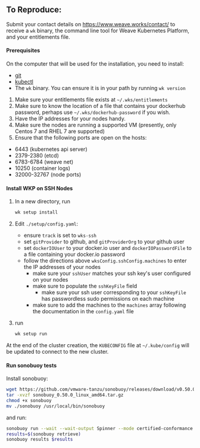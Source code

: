## To Reproduce:

Submit your contact details on https://www.weave.works/contact/ to receive a `wk` binary, the command line tool for Weave Kubernetes Platform, and your entitlements file.

#### Prerequisites

On the computer that will be used for the installation, you need to install:

- [git](https://www.atlassian.com/git/tutorials/install-git)
- [kubectl](https://kubernetes.io/docs/tasks/tools/install-kubectl/)
- The `wk` binary. You can ensure it is in your path by running `wk version`

1. Make sure your entitlements file exists at `~/.wks/entitlements`
1. Make sure to know the location of a file that contains your dockerhub password, perhaps use `~/.wks/dockerhub-password` if you wish.
1. Have the IP addresses for your nodes handy.
1. Make sure the nodes are running a supported VM (presently, only Centos 7 and RHEL 7 are supported)
1. Ensure that the following ports are open on the hosts:

  - 6443 (kubernetes api server)
  - 2379-2380 (etcd)
  - 6783-6784 (weave net)
  - 10250 (container logs)
  - 32000-32767 (node ports)

#### Install WKP on SSH Nodes

1. In a new directory, run

   ```bash
   wk setup install
   ```

1. Edit `./setup/config.yaml`:
   - ensure `track` is set to `wks-ssh`
   - set `gitProvider` to github, and `gitProviderOrg` to your github user
   - set `dockerIOUser` to your docker.io user and `dockerIOPasswordFile` to a file containing your docker.io password
   - follow the directions above `wksConfig.sshConfig.machines` to enter the IP addresses of your nodes
     - make sure your `sshUser` matches your ssh key's user configured on your nodes
     - make sure to populate the `sshKeyFile` field
       - make sure your ssh user corresponding to your `sshKeyFile` has passwordless sudo permissions on each machine
     - make sure to add the machines to the `machines` array following the documentation in the `config.yaml` file

1. run

   ```bash
   wk setup run
   ```

At the end of the cluster creation, the `KUBECONFIG` file at `~/.kube/config` will be updated to connect to the new cluster.

#### Run sonobuoy tests

Install sonobuoy:

```bash
wget https://github.com/vmware-tanzu/sonobuoy/releases/download/v0.50.0/sonobuoy_0.50.0_linux_amd64.tar.gz
tar -xvzf sonobuoy_0.50.0_linux_amd64.tar.gz
chmod +x sonobuoy
mv ./sonobuoy /usr/local/bin/sonobuoy
```

and run:

```bash
sonobuoy run --wait --wait-output Spinner --mode certified-conformance
results=$(sonobuoy retrieve)
sonobuoy results $results
```